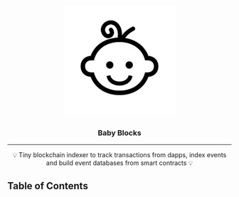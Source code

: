 <p align="center">
 <img src="https://github.com/infinitywarp/baby-blocks/blob/main/images/happy-baby.jpg" alt="Argon Atom" width="250"></a>
</p>

<h3 align="center">Baby Blocks</h3>

<div align="center">
</div>

---

<p align = "center">💡 Tiny blockchain indexer to track transactions from dapps, index events and build event databases from smart contracts 💡</p>

## Table of Contents
